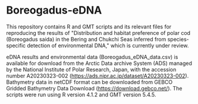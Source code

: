 # Boreogadus-eDNA
This repository contains R and GMT scripts and its relevant files for reproducing the results of "Distribution and habitat preference of polar cod (Boreogadus saida) in the Bering and Chukchi Seas inferred from species-specific detection of environmental DNA," which is currently under review.

eDNA results and environmental data (Boreogadus_eDNA_data.csv) is available for download from the Arctic Data archive System (ADS) managed by the National Institute of Polar Research, Japan, with the accession number A20230323-002 (https://ads.nipr.ac.jp/dataset/A20230323-002).
Bathymetry data in netCDF format can be downloaded from GEBCO Gridded Bathymetry Data Download (https://download.gebco.net/).
The scripts were run using R version 4.1.2 and GMT version 5.4.5.

